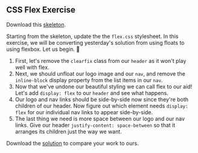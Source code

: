 ## CSS Flex Exercise

Download this [skeleton][skeleton].

[skeleton]: https://github.com/appacademy/curriculum/blob/master/html-css/micro-projects/flex/skeleton.zip

Starting from the skeleton, update the the `flex.css` stylesheet. In this exercise, we will be converting yesterday's solution from using floats to using flexbox. Let us begin. 🙏

1. First, let's remove the `clearfix` class from our `header` as it won't play well with flex.
2. Next, we should unfloat our logo image and our `nav`, and remove the `inline-block` display property from the list items in our `nav`.
3. Now that we've undone our beautiful styling we can call flex to our aid! Let's add `display: flex` to our `header` and see what happens.
4. Our logo and nav links should be side-by-side now since they're both children of our header. Now figure out which element needs `display: flex` for our individual nav links to appear side-by-side.
5. The last thing we need is more space between our logo and our nav links. Give our header `justify-content: space-between` so that it arranges its children just the way we want.

Download the [solution][solution] to compare your work to ours.

[solution]: https://github.com/appacademy/curriculum/blob/master/html-css/micro-projects/flex/solution.zip?raw=true
